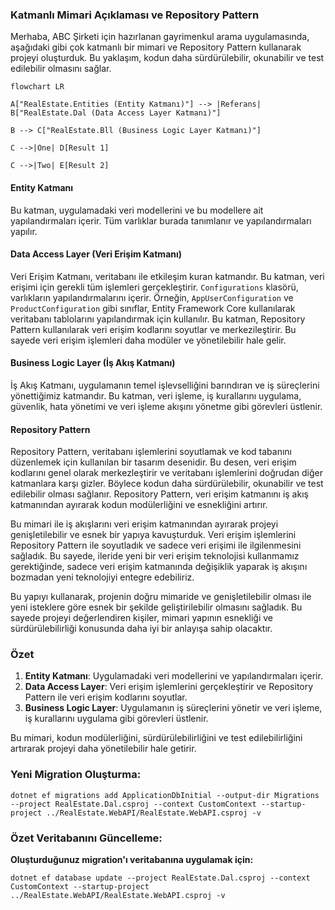 
### Katmanlı Mimari Açıklaması ve Repository Pattern

Merhaba, ABC Şirketi için hazırlanan gayrimenkul arama uygulamasında, aşağıdaki gibi çok katmanlı bir mimari ve Repository Pattern kullanarak projeyi oluşturduk. Bu yaklaşım, kodun daha sürdürülebilir, okunabilir ve test edilebilir olmasını sağlar.

```mermaid
flowchart LR

A["RealEstate.Entities (Entity Katmanı)"] --> |Referans| B["RealEstate.Dal (Data Access Layer Katmanı)"]

B --> C["RealEstate.Bll (Business Logic Layer Katmanı)"]

C -->|One| D[Result 1]

C -->|Two| E[Result 2]
```

#### Entity Katmanı

Bu katman, uygulamadaki veri modellerini ve bu modellere ait yapılandırmaları içerir. Tüm varlıklar burada tanımlanır ve yapılandırmaları yapılır.

#### Data Access Layer (Veri Erişim Katmanı)

Veri Erişim Katmanı, veritabanı ile etkileşim kuran katmandır. Bu katman, veri erişimi için gerekli tüm işlemleri gerçekleştirir. `Configurations` klasörü, varlıkların yapılandırmalarını içerir. Örneğin, `AppUserConfiguration` ve `ProductConfiguration` gibi sınıflar, Entity Framework Core kullanılarak veritabanı tablolarını yapılandırmak için kullanılır. Bu katman, Repository Pattern kullanılarak veri erişim kodlarını soyutlar ve merkezileştirir. Bu sayede veri erişim işlemleri daha modüler ve yönetilebilir hale gelir.

#### Business Logic Layer (İş Akış Katmanı)

İş Akış Katmanı, uygulamanın temel işlevselliğini barındıran ve iş süreçlerini yönettiğimiz katmandır. Bu katman, veri işleme, iş kurallarını uygulama, güvenlik, hata yönetimi ve veri işleme akışını yönetme gibi görevleri üstlenir. 

#### Repository Pattern

Repository Pattern, veritabanı işlemlerini soyutlamak ve kod tabanını düzenlemek için kullanılan bir tasarım desenidir. Bu desen, veri erişim kodlarını genel olarak merkezleştirir ve veritabanı işlemlerini doğrudan diğer katmanlara karşı gizler. Böylece kodun daha sürdürülebilir, okunabilir ve test edilebilir olması sağlanır. Repository Pattern, veri erişim katmanını iş akış katmanından ayırarak kodun modülerliğini ve esnekliğini artırır.

Bu mimari ile iş akışlarını veri erişim katmanından ayırarak projeyi genişletilebilir ve esnek bir yapıya kavuşturduk. Veri erişim işlemlerini Repository Pattern ile soyutladık ve sadece veri erişimi ile ilgilenmesini sağladık. Bu sayede, ileride yeni bir veri erişim teknolojisi kullanmamız gerektiğinde, sadece veri erişim katmanında değişiklik yaparak iş akışını bozmadan yeni teknolojiyi entegre edebiliriz.

Bu yapıyı kullanarak, projenin doğru mimaride ve genişletilebilir olması ile yeni isteklere göre esnek bir şekilde geliştirilebilir olmasını sağladık. Bu sayede projeyi değerlendiren kişiler, mimari yapının esnekliği ve sürdürülebilirliği konusunda daha iyi bir anlayışa sahip olacaktır.

### Özet
1. **Entity Katmanı**: Uygulamadaki veri modellerini ve yapılandırmaları içerir.
2. **Data Access Layer**: Veri erişim işlemlerini gerçekleştirir ve Repository Pattern ile veri erişim kodlarını soyutlar.
3. **Business Logic Layer**: Uygulamanın iş süreçlerini yönetir ve veri işleme, iş kurallarını uygulama gibi görevleri üstlenir.

Bu mimari, kodun modülerliğini, sürdürülebilirliğini ve test edilebilirliğini artırarak projeyi daha yönetilebilir hale getirir.


### Yeni Migration Oluşturma:

`dotnet ef migrations add ApplicationDbInitial --output-dir Migrations --project RealEstate.Dal.csproj --context CustomContext --startup-project ../RealEstate.WebAPI/RealEstate.WebAPI.csproj -v`

### Özet Veritabanını Güncelleme:
**Oluşturduğunuz migration'ı veritabanına uygulamak için:**

`dotnet ef database update --project RealEstate.Dal.csproj --context CustomContext --startup-project ../RealEstate.WebAPI/RealEstate.WebAPI.csproj -v`
